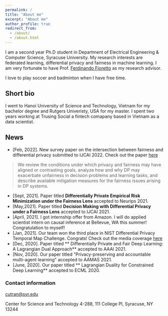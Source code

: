 ```yaml
---
permalink: /
title: "About me"
excerpt: "About me"
author_profile: true
redirect_from: 
  - /about/
  - /about.html
---
```


I am a second year Ph.D student in Department of Electrical Engineering & Computer Science, Syracuse University. My research interests are federated learning, differential privacy and fairness in machine learning. I am very fortunate to have Prof. [Ferdinando Fioretto](https://www2.isye.gatech.edu/~fferdinando3/) as my research advisor. 

I love to play soccer and badminton when I have free time. 



## Short bio


I went to Hanoi University of Science and Technology, Vietnam for my bachelor degree and Rutgers Univeristy, USA for my master. I spent two years working at Trusing Social a fintech comapany based in Vietnam as a data scientist. 


## News

* [Feb, 2022]. New  survey paper on the intersection between fairness and  differential privacy submitted to IJCAI 2022. Check out the paper [here](https://arxiv.org/pdf/2202.08187.pdf) 
> We review the conditions under which privacy and fairness may have aligned or contrasting goals, analyze how and why DP may exacerbate unfairness in decision problems and learning tasks, and describe available mitigation measures for the fairness issues arising in DP systems.

* [Sept, 2021]. Paper titled **Differentially Private Empirical Risk Minimization under the Fairness Lens** accepted to Neurips 2021. 
* [May,2021]. Paper titled **Decision Making with Differential Privacy under a Fairness Lens** accepted to IJCAI 2021. 
* [April, 2021]. I got internship offer from  Amazon. I will do applied scientist intern on causal inference at Bellevue, WA this summer! Congratulation to myself!
* [Jan, 2021]. Our team won the third place in NIST Differential Privacy Temporal Map  Challenge. Congrats! Check out the media coverage [here](https://www.drivendata.co/blog/differential-privacy-winners-sprint1/) 
* [Dec, 2020]. Paper titled ** Differentially Private and Fair Deep Learning: A Lagrangian Dual Approach** accepted to AAAI 2021.
* [Nov, 2020]. Our paper titled "Privacy-preserving and accountable multi-agent learning" accepted to AAMAS 2021.
* [June, 2020]. Our paper titled ** Lagrangian Duality for Constrained Deep Learning** accepted to ECML 2020.

### Contact information
cutran@syr.edu

Center for Science and Technology 4-288, 111 College Pl, Syracuse, NY 13244





